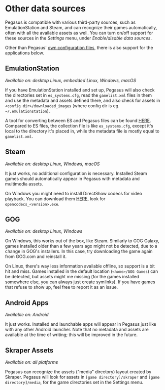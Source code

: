 # Other data sources

Pegasus is compatible with various third-party sources, such as EmulationStation and Steam, and can recognize their games automatically, often with all the available assets as well. You can turn on/off support for these sources in the *Settings* menu, under *Enable/disable data sources*.

Other than Pegasus' [own configuration files](config-files), there is also support for the applications below.

## EmulationStation

*Available on: desktop Linux, embedded Linux, Windows, macOS*

If you have EmulationStation installed and set up, Pegasus will also check the directories set in `es_systems.cfg`, read the `gamelist.xml` files in them and use the metadata and assets defined there, and also check for assets in `<config dir>/downloaded_images` (where config dir is eg. `~/.emulationstation`).

A tool for converting between ES and Pegasus files can be found [HERE](http://pegasus-frontend.org/tools/convert). Compared to ES files, the collection file is like `es_systems.cfg`, except it's local to the directory it's placed in, while the metadata file is mostly equal to `gamelist.xml`.

## Steam

*Available on: desktop Linux, Windows, macOS*

It just works, no additional configuration is necessary. Installed Steam games should automatically appear in Pegasus with metadata and multimedia assets.

On Windows you might need to install DirectShow codecs for video playback. You can download them [HERE](https://xiph.org/dshow/), look for `opencodecs_<version>.exe`.

## GOG

*Available on: desktop Linux, Windows*

On Windows, this works out of the box, like Steam. Similarly to GOG Galaxy, games installed older than a few years ago might not be detected, due to a change in GOG's installers. In this case, try downloading the game again from GOG.com and reinstall it.

On Linux, there's way less information available offline, so support is a bit hit and miss. Games installed in the default location (`<home>/GOG Games`) can be detected, but assets might me missing (for the games installed somewhere else, you can always just create symlinks). If you have games that refuse to show up, feel free to report it as an issue.

## Android Apps

*Available on: Android*

It just works. Installed and launchable apps will appear in Pegasus just like with any other Android launcher. Note that no metadata and assets are available at the time of writing; this will be improved in the future.

## Skraper Assets

*Available on: all platforms*

Pegasus can recognize the assets ("media" directory) layout created by Skraper. Pegasus will look for assets in `[game directory]/skraper` and `[game directory]/media`, for the game directories set in the Settings menu.
